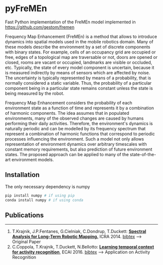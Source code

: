 # pyFreMEn
Fast Python implementation of the FreMEn model implemented in https://github.com/gestom/fremen

Frequency Map Enhancement (FreMEn) is a method that allows to introduce dynamics into spatial models used in the mobile robotics domain. Many of these models describe the environment by a set of discrete components with binary states. For example, cells of an occupancy grid are occupied or free, edges of a topological map are traversable or not, doors are opened or closed, rooms are vacant or occupied, landmarks are visible or occluded, etc. Typically, the state of every model component is uncertain, because it is measured indirectly by means of sensors which are affected by noise. The uncertainty is typically represented by means of a probability, that is normally considered a static variable. Thus, the probability of a particular component being in a particular state remains constant unless the state is being measured by the robot.

Frequency Map Enhancement considers the probability of each environment state as a function of time and represents it by a combination of harmonic components. The idea assumes that in populated environments, many of the observed changes are caused by humans performing their daily activities. Therefore, the environment's dynamics is naturally periodic and can be modelled by its frequency spectrum that represent a combination of harmonic functions that correspond to periodic processes influencing the environment. Such a model not only allows representation of environment dynamics over arbitrary timescales with constant memory requirements, but also prediction of future environment states. The proposed approach can be applied to many of the state-of-the-art environment models.

## Installation
The only necessary dependency is numpy
```bash
pip install numpy # if using pip
conda install numpy # if using conda
```

## Publications
----
1. T.Krajnik, J.P.Fentanes, G.Cielniak, C.Dondrup, T.Duckett: **[Spectral Analysis for Long-Term Robotic Mapping.]([https://link](http://labe.felk.cvut.cz/~tkrajnik/papers/fremen_2014_ICRA.pdf))** ICRA 2014. [bibtex](http://raw.githubusercontent.com/wiki/gestom/fremen/papers/fremen_2014_ICRA.bib) --> Original Paper
2. C.Coppola, T.Krajnik, T.Duckett, N.Bellotto: **[Learning temporal context for activity recognition](http://eprints.lincoln.ac.uk/23297/1/kaminka013.pdf)**, ECAI 2016. [bibtex](https://scholar.googleusercontent.com/scholar.bib?q=info:uKSiDo3lDHkJ:scholar.google.com/&output=citation&scisdr=CgXOPoTWEO285TfmUdc:AAGBfm0AAAAAX8HjSdfbXehm1MYf_RdUvFLQeYTOyGD2&scisig=AAGBfm0AAAAAX8HjSWcDLUa4fcjXvpeH_i6Ui7W3dEhQ&scisf=4&ct=citation&cd=-1&hl=en) --> Application on Activity Recognition
